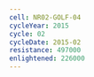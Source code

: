 ```yaml
---
cell: NR02-GOLF-04
cycleYear: 2015
cycle: 02
cycleDate: 2015-02
resistance: 497000
enlightened: 226000
---
```

